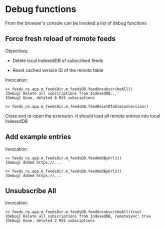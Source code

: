 # Debug functions

From the browser's console can be invoked a list of debug functions


## Force fresh reload of remote feeds

Objectives:

* Delete local IndexedDB of subscribed feeds

* Reset cached version ID of the remote table

Invocation:
```
>> feeds_ns.app.m_feedsDir.m_feedsDB.feedUnsubscribeAll()
[Debug] Delete all subscriptions from IndexedDB...'
[Debug] Done, deleted 8 RSS subsciptions

>> feeds_ns.app.m_feedsDir.m_feedsDB.feedResetRTableConnection()
```

Close and re-open the extension. It should load all remote entries
into local IndexedDB


## Add example entries

Invocation:
```
>> feeds_ns.app.m_feedsDir.m_feedsDB.feedAddByUrl1()
[Debug] Added https://...

>> feeds_ns.app.m_feedsDir.m_feedsDB.feedAddByUrl2()
[Debug] Added https://...
```

## Unsubscribe All

Invocation:
```
>> feeds_ns.app.m_feedsDir.m_feedsDB.feedUnsubscribeAll(true)
[Debug] Delete all subscriptions from IndexedDB, remoteSync: true
[Debug] Done, deleted 2 RSS subsciptions
```
